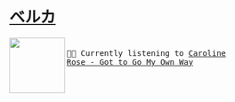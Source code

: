 <b><u>ベルカ</u></b>
====


[<img align="left" width="100" height="100" src="https:&#x2F;&#x2F;lastfm.freetls.fastly.net&#x2F;i&#x2F;u&#x2F;174s&#x2F;8b5eda5b0b5386aa9f7b316e92d1fd1d.jpg">](https://www.youtube.com/results?search_query=Caroline+Rose+Got+to+Go+My+Own+Way)
<big><pre>
<small>
</br>🎵🎶  Currently listening to  [Caroline Rose - Got to Go My Own Way](https://www.youtube.com/results?search_query=Caroline+Rose+Got+to+Go+My+Own+Way)</br></br>
</small></pre></big>

